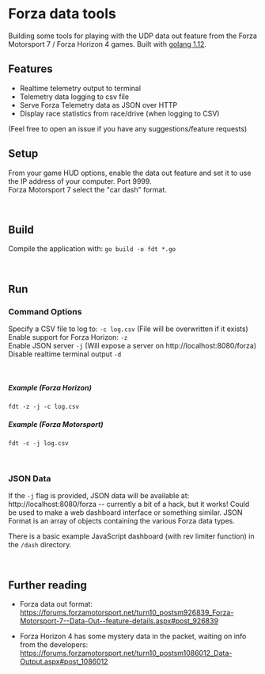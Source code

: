 # Forza data tools
Building some tools for playing with the UDP data out feature from the Forza Motorsport 7 / Forza Horizon 4 games. Built with [golang 1.12](https://golang.org/dl/).  




## Features
- Realtime telemetry output to terminal  
- Telemetry data logging to csv file  
- Serve Forza Telemetry data as JSON over HTTP
- Display race statistics from race/drive (when logging to CSV)  



(Feel free to open an issue if you have any suggestions/feature requests)
&nbsp;

## Setup
From your game HUD options, enable the data out feature and set it to use the IP address of your computer. Port 9999.  
Forza Motorsport 7 select the "car dash" format.

&nbsp;

## Build
Compile the application with: `go build -o fdt *.go`  

&nbsp;

## Run
### Command Options
Specify a CSV file to log to: `-c log.csv` (File will be overwritten if it exists)    
Enable support for Forza Horizon: `-z`    
Enable JSON server `-j` (Will expose a server on http://localhost:8080/forza)  
Disable realtime terminal output `-d`  

&nbsp;

##### Example (Forza Horizon)
`fdt -z -j -c log.csv`  

##### Example (Forza Motorsport)
`fdt -c -j log.csv`  

&nbsp;

### JSON Data
If the `-j` flag is provided, JSON data will be available at: http://localhost:8080/forza -- currently a bit of a hack, but it works!  Could be used to make a web dashboard interface or something similar. JSON Format is an array of objects containing the various Forza data types.  

There is a basic example JavaScript dashboard (with rev limiter function) in the `/dash` directory.  

&nbsp; 

## Further reading
- Forza data out format: https://forums.forzamotorsport.net/turn10_postsm926839_Forza-Motorsport-7--Data-Out--feature-details.aspx#post_926839

- Forza Horizon 4 has some mystery data in the packet, waiting on info from the developers: https://forums.forzamotorsport.net/turn10_postsm1086012_Data-Output.aspx#post_1086012